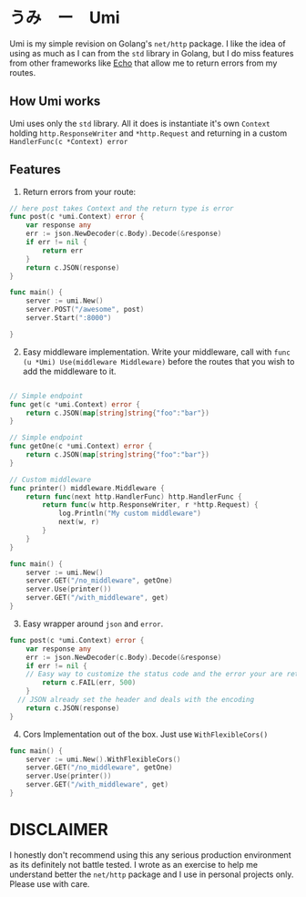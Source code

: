# うみ　ー　Umi

Umi is my simple revision on Golang's `net/http` package. I like the idea of using as much as I can from the `std` library in Golang, but I do miss features from other frameworks like [Echo](https://echo.labstack.com/) that allow me to return errors from my routes.

## How Umi works
Umi uses only the `std` library. All it does is instantiate it's own `Context` holding `http.ResponseWriter` and `*http.Request` and returning in a custom `HandlerFunc(c *Context) error`

## Features
1. Return errors from your route:
``` go
// here post takes Context and the return type is error
func post(c *umi.Context) error {
	var response any
	err := json.NewDecoder(c.Body).Decode(&response)
	if err != nil {
		return err
	}
	return c.JSON(response)
}

func main() {
	server := umi.New()
	server.POST("/awesome", post)
	server.Start(":8000")

}
```
2. Easy middleware implementation. Write your middleware, call with `func (u *Umi) Use(middleware Middleware)` before the routes that you wish to add the middleware to it.
``` go

// Simple endpoint
func get(c *umi.Context) error {
	return c.JSON(map[string]string{"foo":"bar"})
}

// Simple endpoint
func getOne(c *umi.Context) error {
	return c.JSON(map[string]string{"foo":"bar"})
}

// Custom middleware
func printer() middleware.Middleware {
	return func(next http.HandlerFunc) http.HandlerFunc {
		return func(w http.ResponseWriter, r *http.Request) {
			log.Println("My custom middleware")
			next(w, r)
		}
	}
}

func main() {
	server := umi.New()
	server.GET("/no_middleware", getOne)
	server.Use(printer())
	server.GET("/with_middleware", get)
}
```
3. Easy wrapper around `json` and `error`.
``` go
func post(c *umi.Context) error {
	var response any
	err := json.NewDecoder(c.Body).Decode(&response)
	if err != nil {
    // Easy way to customize the status code and the error your are returning
		return c.FAIL(err, 500)
	}
  // JSON already set the header and deals with the encoding
	return c.JSON(response)
}
```
4. Cors Implementation out of the box. Just use `WithFlexibleCors()`
``` go
func main() {
	server := umi.New().WithFlexibleCors()
	server.GET("/no_middleware", getOne)
	server.Use(printer())
	server.GET("/with_middleware", get)
}
```

# DISCLAIMER
I honestly don't recommend using this any serious production environment as its definitely not battle tested. I wrote as an exercise to help me understand better the `net/http` package and I use in personal projects only. Please use with care.
